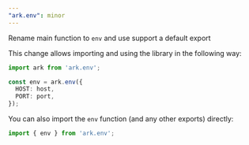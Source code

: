 ```yaml
---
"ark.env": minor
---
```


Rename main function to `env` and use support a default export

This change allows importing and using the library in the following way:

```ts
import ark from 'ark.env';

const env = ark.env({
  HOST: host,
  PORT: port,
});
```

You can also import the `env` function (and any other exports) directly:

```ts
import { env } from 'ark.env';
```

